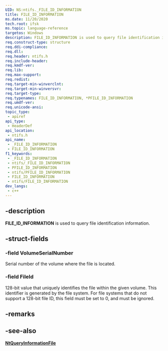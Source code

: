 ```yaml
---
UID: NS:ntifs._FILE_ID_INFORMATION
title: FILE_ID_INFORMATION
ms.date: 11/20/2020
tech.root: ifsk
ms.topic: language-reference
targetos: Windows
description: FILE_ID_INFORMATION is used to query file identification information.
req.construct-type: structure
req.ddi-compliance: 
req.dll: 
req.header: ntifs.h
req.include-header: 
req.kmdf-ver: 
req.lib: 
req.max-support: 
req.redist: 
req.target-min-winverclnt: 
req.target-min-winversvr: 
req.target-type: 
req.typenames: FILE_ID_INFORMATION, *PFILE_ID_INFORMATION
req.umdf-ver: 
req.unicode-ansi: 
topic_type:
 - apiref
api_type:
 - HeaderDef
api_location:
 - ntifs.h
api_name:
 - _FILE_ID_INFORMATION
 - FILE_ID_INFORMATION
f1_keywords:
 - _FILE_ID_INFORMATION
 - ntifs/_FILE_ID_INFORMATION
 - PFILE_ID_INFORMATION
 - ntifs/PFILE_ID_INFORMATION
 - FILE_ID_INFORMATION
 - ntifs/FILE_ID_INFORMATION
dev_langs:
 - c++
---
```


## -description

**FILE_ID_INFORMATION** is used to query file identification information.

## -struct-fields

### -field VolumeSerialNumber

Serial number of the volume where the file is located.

### -field FileId

128-bit value that uniquely identifies the file within the given volume. This identifier is generated by the file system. For file systems that do not support a 128-bit file ID, this field must be set to 0, and must be ignored.

## -remarks

## -see-also

[**NtQueryInformationFile**](nf-ntifs-ntqueryinformationfile.md)


